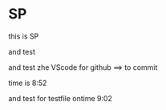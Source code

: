 # SP

this is SP

and test


and test zhe VScode for github  ==> to commit


time is 8:52


and test for testfile  ontime 9:02